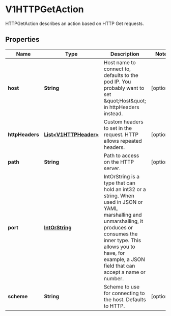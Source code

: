 

# V1HTTPGetAction

HTTPGetAction describes an action based on HTTP Get requests.
## Properties

Name | Type | Description | Notes
------------ | ------------- | ------------- | -------------
**host** | **String** | Host name to connect to, defaults to the pod IP. You probably want to set \&quot;Host\&quot; in httpHeaders instead. |  [optional]
**httpHeaders** | [**List&lt;V1HTTPHeader&gt;**](V1HTTPHeader.md) | Custom headers to set in the request. HTTP allows repeated headers. |  [optional]
**path** | **String** | Path to access on the HTTP server. |  [optional]
**port** | [**IntOrString**](IntOrString.md) | IntOrString is a type that can hold an int32 or a string.  When used in JSON or YAML marshalling and unmarshalling, it produces or consumes the inner type.  This allows you to have, for example, a JSON field that can accept a name or number. | 
**scheme** | **String** | Scheme to use for connecting to the host. Defaults to HTTP. |  [optional]



